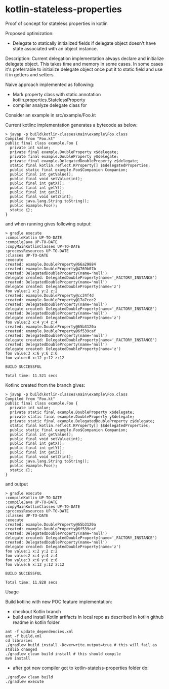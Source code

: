 # kotlin-stateless-properties
Proof of concept for stateless properties in kotlin

Proposed optimization:
- Delegate to statically initialized fields if delegate object doesn't have state associated with an object instance.

Description:
Current delegation implementation always declare and initialize delegate object.
This takes time and memory in some cases.
In some cases it's preferrable to initialize delegate object once put it to static field and use it in getters and setters.

Naive approach implemented as following:
 - Mark property class with static annotation kotlin.properties.StatelessProperty
 - compiler analyze delegate class for

Consider an example in src/example/Foo.kt

Current kotlinc implementation generates a bytecode as below:
```
> javap -p build\kotlin-classes\main\example\Foo.class
Compiled from "Foo.kt"
public final class example.Foo {
  private int value;
  private final example.DoubleProperty x$delegate;
  private final example.DoubleProperty y$delegate;
  private final example.DelegatedDoubleProperty z$delegate;
  static final kotlin.reflect.KProperty[] $$delegatedProperties;
  public static final example.Foo$Companion Companion;
  public final int getValue();
  public final void setValue(int);
  public final int getX();
  public final int getY();
  public final int getZ();
  public final void setZ(int);
  public java.lang.String toString();
  public example.Foo();
  static {};
}
```
and when running gives following output:
```
> gradle execute
:compileKotlin UP-TO-DATE
:compileJava UP-TO-DATE
:copyMainKotlinClasses UP-TO-DATE
:processResources UP-TO-DATE
:classes UP-TO-DATE
:execute
created: example.DoubleProperty@66a29884
created: example.DoubleProperty@4769b07b
created: DelegatedDoubleProperty(name='null')
delegate created: DelegatedDoubleProperty(name='_FACTORY_INSTANCE')
created: DelegatedDoubleProperty(name='null')
delegate created: DelegatedDoubleProperty(name='z')
foo value:1 x:2 y:2 z:2
created: example.DoubleProperty@cc34f4d
created: example.DoubleProperty@17a7cec2
created: DelegatedDoubleProperty(name='null')
delegate created: DelegatedDoubleProperty(name='_FACTORY_INSTANCE')
created: DelegatedDoubleProperty(name='null')
delegate created: DelegatedDoubleProperty(name='z')
foo value:2 x:4 y:4 z:4
created: example.DoubleProperty@65b3120a
created: example.DoubleProperty@6f539caf
created: DelegatedDoubleProperty(name='null')
delegate created: DelegatedDoubleProperty(name='_FACTORY_INSTANCE')
created: DelegatedDoubleProperty(name='null')
delegate created: DelegatedDoubleProperty(name='z')
foo value:3 x:6 y:6 z:6
foo value:6 x:12 y:12 z:12

BUILD SUCCESSFUL

Total time: 11.521 secs
```

Kotlinc created from the branch gives:
```
> javap -p build\kotlin-classes\main\example\Foo.class
Compiled from "Foo.kt"
public final class example.Foo {
  private int value;
  private static final example.DoubleProperty x$delegate;
  private static final example.DoubleProperty y$delegate;
  private static final example.DelegatedDoubleProperty z$delegate;
  static final kotlin.reflect.KProperty[] $$delegatedProperties;
  public static final example.Foo$Companion Companion;
  public final int getValue();
  public final void setValue(int);
  public final int getX();
  public final int getY();
  public final int getZ();
  public final void setZ(int);
  public java.lang.String toString();
  public example.Foo();
  static {};
}
```
and output
```
> gradle execute
:compileKotlin UP-TO-DATE
:compileJava UP-TO-DATE
:copyMainKotlinClasses UP-TO-DATE
:processResources UP-TO-DATE
:classes UP-TO-DATE
:execute
created: example.DoubleProperty@65b3120a
created: example.DoubleProperty@6f539caf
created: DelegatedDoubleProperty(name='null')
delegate created: DelegatedDoubleProperty(name='_FACTORY_INSTANCE')
created: DelegatedDoubleProperty(name='null')
delegate created: DelegatedDoubleProperty(name='z')
foo value:1 x:2 y:2 z:2
foo value:2 x:4 y:4 z:4
foo value:3 x:6 y:6 z:6
foo value:6 x:12 y:12 z:12

BUILD SUCCESSFUL

Total time: 11.828 secs
```

Usage

Build kotlinc with new POC feature implementation:
- checkout Kotlin branch
- build and install Kotlin artifacts in local repo as described in kotlin github readme in kotlin folder
```
ant -f update_dependencies.xml
ant -f build.xml
cd libraries
./gradlew build install -Doverwrite.output=true # this will fail as stdlib changed
./gradlew clean build install # this should compile
mvn install
```
- after got new compiler got to kotlin-statelss-properties folder do:
```
./gradlew clean build
./gradlew execute
```
